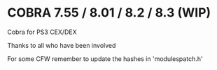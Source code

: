 # COBRA 7.55 / 8.01 / 8.2 / 8.3 (WIP)

Cobra for PS3 CEX/DEX

Thanks to all who have been involved

For some CFW remember to update the hashes in 'modulespatch.h'

